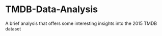 # TMDB-Data-Analysis
A brief analysis that offers some interesting insights into the 2015 TMDB dataset

